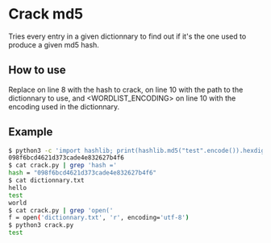 # Crack md5

Tries every entry in a given dictionnary to find out if it's the one used to produce a given md5 hash.

## How to use

Replace <HASH> on line 8 with the hash to crack, <WORDLIST> on line 10 with the path to the dictionnary to use, and <WORDLIST_ENCODING> on line 10 with the encoding used in the dictionnary.

## Example

```sh
$ python3 -c 'import hashlib; print(hashlib.md5("test".encode()).hexdigest())'
098f6bcd4621d373cade4e832627b4f6
$ cat crack.py | grep 'hash ='         
hash = "098f6bcd4621d373cade4e832627b4f6"
$ cat dictionnary.txt       
hello
test
world
$ cat crack.py | grep 'open(' 
f = open('dictionnary.txt', 'r', encoding='utf-8')
$ python3 crack.py
test
```
